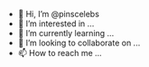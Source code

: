 - 👋 Hi, I’m @pinscelebs
- 👀 I’m interested in ...
- 🌱 I’m currently learning ...
- 💞️ I’m looking to collaborate on ...
- 📫 How to reach me ...

<!---
pinscelebs/pinscelebs is a ✨ special ✨ repository because its `README.md` (this file) appears on your GitHub profile.
You can click the Preview link to take a look at your changes.
--->
